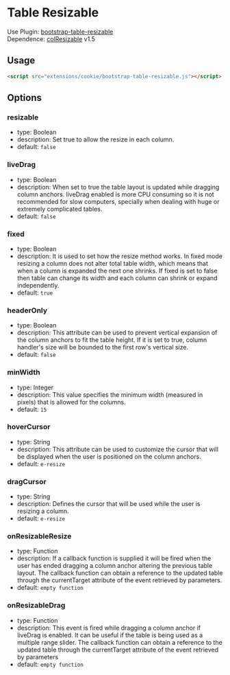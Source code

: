 # Table Resizable

Use Plugin: [bootstrap-table-resizable](https://github.com/wenzhixin/bootstrap-table/tree/master/src/extensions/resizable) </br>
Dependence: [colResizable](https://github.com/alvaro-prieto/colResizable) v1.5

## Usage

```html
<script src="extensions/cookie/bootstrap-table-resizable.js"></script>
```

## Options

### resizable

* type: Boolean
* description: Set true to allow the resize in each column.
* default: `false`

### liveDrag

* type: Boolean
* description: When set to true the table layout is updated while dragging column anchors. liveDrag enabled is more CPU consuming so it is not recommended for slow computers, specially when dealing with huge or extremely complicated tables.
* default: `false`

### fixed

* type: Boolean
* description: It is used to set how the resize method works. In fixed mode resizing a column does not alter total table width, which means that when a column is expanded the next one shrinks. If fixed is set to false then table can change its width and each column can shrink or expand independently.
* default: `true`

### headerOnly

* type: Boolean
* description: This attribute can be used to prevent vertical expansion of the column anchors to fit the table height. If it is set to true, column handler's size will be bounded to the first row's vertical size.
* default: `false`

### minWidth

* type: Integer
* description: This value specifies the minimum width (measured in pixels) that is allowed for the columns.
* default: `15`

### hoverCursor

* type: String
* description: This attribute can be used to customize the cursor that will be displayed when the user is positioned on the column anchors.
* default: `e-resize`

### dragCursor

* type: String
* description: Defines the cursor that will be used while the user is resizing a column.
* default: `e-resize`

### onResizableResize

* type: Function
* description: If a callback function is supplied it will be fired when the user has ended dragging a column anchor altering the previous table layout. The callback function can obtain a reference to the updated table through the currentTarget attribute of the event retrieved by parameters.
* default: `empty function`

### onResizableDrag

* type: Function
* description: This event is fired while dragging a column anchor if liveDrag is enabled. It can be useful if the table is being used as a multiple range slider. The callback function can obtain a reference to the updated table through the currentTarget attribute of the event retrieved by parameters
* default: `empty function`
